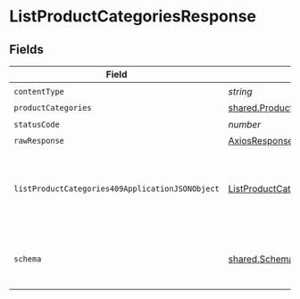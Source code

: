# ListProductCategoriesResponse


## Fields

| Field                                                                                                         | Type                                                                                                          | Required                                                                                                      | Description                                                                                                   |
| ------------------------------------------------------------------------------------------------------------- | ------------------------------------------------------------------------------------------------------------- | ------------------------------------------------------------------------------------------------------------- | ------------------------------------------------------------------------------------------------------------- |
| `contentType`                                                                                                 | *string*                                                                                                      | :heavy_check_mark:                                                                                            | N/A                                                                                                           |
| `productCategories`                                                                                           | [shared.ProductCategories](../../models/shared/productcategories.md)                                          | :heavy_minus_sign:                                                                                            | OK                                                                                                            |
| `statusCode`                                                                                                  | *number*                                                                                                      | :heavy_check_mark:                                                                                            | N/A                                                                                                           |
| `rawResponse`                                                                                                 | [AxiosResponse>](https://axios-http.com/docs/res_schema)                                                      | :heavy_minus_sign:                                                                                            | N/A                                                                                                           |
| `listProductCategories409ApplicationJSONObject`                                                               | [ListProductCategories409ApplicationJSON](../../models/operations/listproductcategories409applicationjson.md) | :heavy_minus_sign:                                                                                            | The data type's dataset has not been requested or is still syncing.                                           |
| `schema`                                                                                                      | [shared.Schema](../../models/shared/schema.md)                                                                | :heavy_minus_sign:                                                                                            | Your `query` parameter was not correctly formed                                                               |